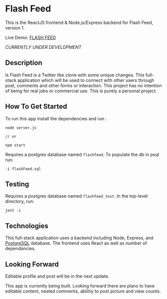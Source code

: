 # Flash Feed

This is the ReactJS frontend & Node.js/Express backend for Flash Feed, version 1.

Live Demo: [FLASH FEED](https://jordans-flashfeed-app.surge.sh)

_CURRENTLY UNDER DEVELOPMENT_

## Description

Is Flash Feed is a Twitter like clone with some unique changes. This full-stack application which will be used to connect with other users through post, comments and other forms or interaction. This project has no intention of being for real jobs or commercial use. This is purely a personal project.

## How To Get Started

To run this app install the dependencies and run :

```
node server.js

// or

npm start

```

Requires a postgres database named `flashfeed`. To populate the db in psql run:

```
-i flashFeed.sql
```

## Testing

Requires a postgres database named `flashfeed_test`. In the top-level directory, run:

```
jest -i
```

## Technologies

This full-stack application uses a backend including Node, Express, and [PostgreSQL](https://github.com/postgres/postgres) database. The frontend uses React as well as number of dependancies.

## Looking Forward

Editable profile and post will be in the next update.

This app is currently being built. Looking forward there are plans to have editable content, nested comments, abilitiy to post picture and view counts.
